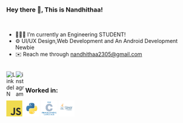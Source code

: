 ### **Hey there 👋**, This is Nandhithaa!

<br />

- 👩🏽‍💻 I’m currently an Engineering STUDENT!
- ⚙️ UI/UX Design,Web Development and An Android Development Newbie
- ✉️ Reach me through nandhithaa2305@gmail.com

<br />

<a href="https://www.linkedin.com/in/nandhithaa-balachander/">
  <img align="left" alt="LinkdeIN" width="25px" src="https://cdn.jsdelivr.net/npm/simple-icons@v3/icons/linkedin.svg" />
</a>

<a href="https://www.instagram.com/nandhithaa_balachander/">
  <img align="left" alt="instagram" width="25px" src="https://cdn.jsdelivr.net/npm/simple-icons@v3/icons/instagram.svg" />
</a>

<br />

### Worked in:
<code><img height="42" src="https://raw.githubusercontent.com/github/explore/80688e429a7d4ef2fca1e82350fe8e3517d3494d/topics/javascript/javascript.png"></code>
<code><img height="42" src="https://raw.githubusercontent.com/github/explore/80688e429a7d4ef2fca1e82350fe8e3517d3494d/topics/python/python.png"></code>
<code><img height="42" src="https://raw.githubusercontent.com/github/explore/80688e429a7d4ef2fca1e82350fe8e3517d3494d/topics/c/c.png"></code>
<code><img height="42" src="https://raw.githubusercontent.com/github/explore/80688e429a7d4ef2fca1e82350fe8e3517d3494d/topics/java/java.png"></code>



